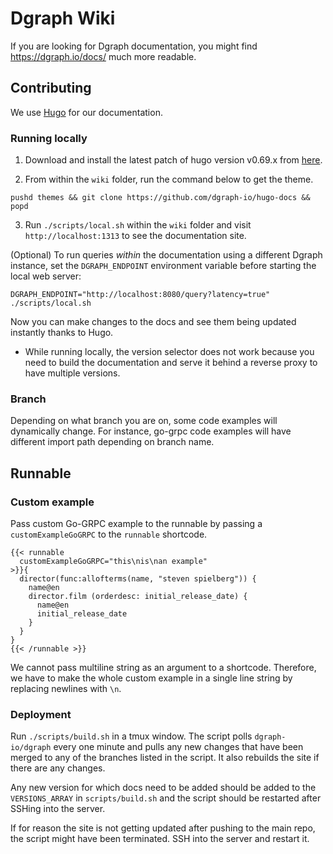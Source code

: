 # Dgraph Wiki

If you are looking for Dgraph documentation, you might find https://dgraph.io/docs/ much more readable.

## Contributing

We use [Hugo](https://gohugo.io/) for our documentation.

### Running locally

1. Download and install the latest patch of hugo version v0.69.x from [here](https://github.com/gohugoio/hugo/releases/).

2. From within the `wiki` folder, run the command below to get the theme.

```
pushd themes && git clone https://github.com/dgraph-io/hugo-docs && popd
```

3. Run `./scripts/local.sh` within the `wiki` folder and visit `http://localhost:1313` to see the
documentation site.

(Optional) To run queries *within* the documentation using a different Dgraph instance, set the `DGRAPH_ENDPOINT` environment variable before starting the local web server:
```
DGRAPH_ENDPOINT="http://localhost:8080/query?latency=true" ./scripts/local.sh
```

Now you can make changes to the docs and see them being updated instantly thanks to Hugo.

* While running locally, the version selector does not work because you need to build the documentation and serve it behind a reverse proxy to have multiple versions.

### Branch

Depending on what branch you are on, some code examples will dynamically change. For instance, go-grpc code examples will have different import path depending on branch name.


## Runnable

### Custom example

Pass custom Go-GRPC example to the runnable by passing a `customExampleGoGRPC` to the `runnable` shortcode.

```
{{< runnable
  customExampleGoGRPC="this\nis\nan example"
>}}{
  director(func:allofterms(name, "steven spielberg")) {
    name@en
    director.film (orderdesc: initial_release_date) {
      name@en
      initial_release_date
    }
  }
}
{{< /runnable >}}
```

We cannot pass multiline string as an argument to a shortcode. Therefore, we
have to make the whole custom example in a single line string by replacing newlines with `\n`.

### Deployment

Run `./scripts/build.sh` in a tmux window. The script polls `dgraph-io/dgraph` every one minute
and pulls any new changes that have been merged to any of the branches listed in the script.
It also rebuilds the site if there are any changes.

Any new version for which docs need to be added should be added to the `VERSIONS_ARRAY` in
`scripts/build.sh` and the script should be restarted after SSHing into the server.

If for reason the site is not getting updated after pushing to the main repo, the script might have been
terminated. SSH into the server and restart it.
